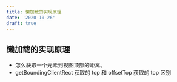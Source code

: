 ```yaml
---
title: 懒加载的实现原理
date: '2020-10-26'
draft: true
---
```


## 懒加载的实现原理

- 怎么获取一个元素到视图顶部的距离。
- getBoundingClientRect 获取的 top 和 offsetTop 获取的 top 区别
